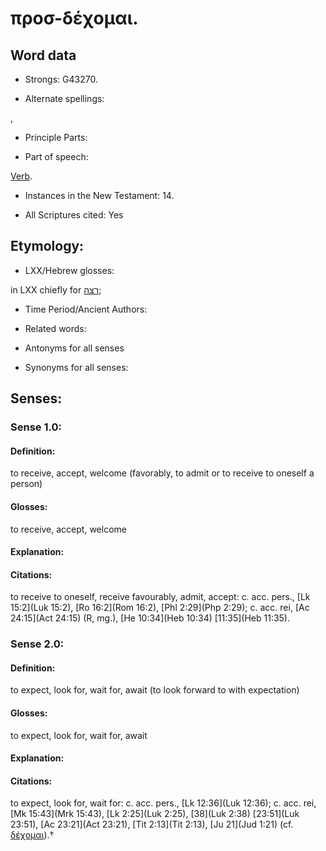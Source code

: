 # προσ-δέχομαι.

<!-- Status: S2=NeedsReview -->
<!-- Lexica used for edits: BDAG, FFM, LN, A-S -->

## Word data

* Strongs: G43270.

* Alternate spellings:

,

* Principle Parts: 


* Part of speech: 

[Verb](http://ugg.readthedocs.io/en/latest/verb.html).

* Instances in the New Testament: 14.

* All Scriptures cited: Yes

## Etymology: 


* LXX/Hebrew glosses: 

in LXX chiefly for [רצה](//en-uhl/H7521);

* Time Period/Ancient Authors: 


* Related words: 

* Antonyms for all senses

* Synonyms for all senses: 


## Senses: 


### Sense  1.0: 

#### Definition: 

to receive, accept, welcome (favorably, to admit or to receive to oneself a person)

#### Glosses: 

to receive, accept, welcome

#### Explanation:

#### Citations: 

to receive to oneself, receive favourably, admit, accept: c. acc. pers., [Lk 15:2](Luk 15:2), [Ro 16:2](Rom 16:2), [Phl 2:29](Php 2:29); c. acc. rei, [Ac 24:15](Act 24:15) (R, mg.), [He 10:34](Heb 10:34) [11:35](Heb 11:35).

### Sense  2.0: 

#### Definition: 

to expect, look for, wait for, await (to look forward to with expectation)

#### Glosses: 

to expect, look for, wait for, await

#### Explanation: 


#### Citations: 

to expect, look for, wait for: c. acc. pers., [Lk 12:36](Luk 12:36); c. acc. rei, [Mk 15:43](Mrk 15:43), [Lk 2:25](Luk 2:25), [38](Luk 2:38) [23:51](Luk 23:51), [Ac 23:21](Act 23:21), [Tit 2:13](Tit 2:13), [Ju 21](Jud 1:21) (cf. [δέχομαι]()).†